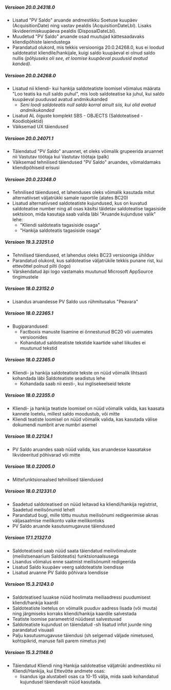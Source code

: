 ---
---
##### Versioon 20.0.24318.0
- Lisatud "PV Saldo" aruande andmestikku Soetuse kuupäev (AcquisitionDate) ning vastav pealdis (AcquisitionDateLbl). Lisaks likvideerimiskuupäeva pealdis (DisposalDateLbl).
- Muudetud "PV Saldo" aruande osad muutujad kättesaadavaks kliendipõhiste laiendustega
- Parandatud olukord, mis tekkis versiooniga 20.0.24268.0, kus ei loodud saldoteatist kliendile/hankijale, kuigi saldo kuupäeval ei olnud saldo nullis _(põhjuseks oli see, et loomise kuupäeval puudusid avatud kanded)_.  

##### Versioon 20.0.24268.0
- Lisatud nii kliendi- kui hankija saldoteatiste loomisel võimalus määrata "Loo teatis ka null saldo puhul", mis loob saldoteatise ka juhul, kui saldo kuupäeval puuduvad avatud andmikukanded
  - _Seni loodi saldoteatis null saldo korral ainult siis, kui olid avatud andmikukanded_
- Lisatud AL õiguste komplekt SBS - OBJECTS (Saldoteatised - Koodiobjektid)
- Väiksemad UX täiendused  

##### Versioon 20.0.24071.1
- Täiendatud "PV Saldo" aruannet, et oleks võimalik grupeerida aruannet nii Vastutav töötaja kui Vastutav töötaja (palk)
- Väiksemad tehnilised täiendused "PV Saldo" aruandes, võimaldamaks kliendipõhiseid erisusi  

##### Versioon 20.0.23348.0
- Tehnilised täiendused, et lahenduses oleks võimalik kasutada mitut alternatiivset väljatrükki samale  raportile (alates BC20)
- Lisatud alternatiivsed saldoteatiste kujundused, kus on kuvatud saldoteatise number ning all osas käsitsi täidetav saldoteatise tagasiside sektsioon, mida kasutaja saab valida läbi "Aruande kujunduse valik" lehe:
  - "Kliendi saldoteatis tagasiside osaga"
  - "Hankija saldoteatis tagasiside osaga"  

##### Versioon 19.3.23251.0
- Tehnilised täiendused, et lahendus oleks BC23 versiooniga ühilduv
- Parandatud olukord, kus saldoteatise väljatrükile tekkis punane rist, kui ettevõttel polnud pilti (logo)
- Värskendatud äpi logo vastamaks muutunud Microsoft AppSource tingimustele  

##### Versioon 18.0.23152.0
- Lisandus aruandesse PV Saldo uus rühmitusalus "Peavara"  

##### Versioon 18.0.22365.1
- Bugiparandused:
  - Factboxis manuste lisamine ei õnnestunud BC20 või uuemates versioonides
  - Kohandatud saldoteatiste tekstide kaartide vahel liikudes ei muutunud tekstid  

##### Versioon 18.0.22365.0
- Kliendi- ja hankija saldoteatiste tekste on nüüd võimalik lihtsasti kohandada läbi Saldoteatiste seadistus lehe
  - Kohandada saab nii eesti-, kui inglisekeelseid tekste  

##### Versioon 18.0.22355.0
- Kliendi- ja hankija teatiste loomisel on nüüd võimalik valida, kas kaasata kannete loetelu, millest saldo moodustub, või mitte
- Kliendi teatiste loomisel on nüüd võimalik valida, kas kasutada välise dokumendi numbrit arve numbri asemel  

##### Versioon 18.0.22124.1
- PV Saldo aruandes saab nüüd valida, kas aruandesse kaasatakse likvideeritud põhivarad või mitte

##### Versioon 18.0.22005.0
- Mittefunktsionaalsed tehnilised täiendused

##### Versioon 18.0.212331.0
- Saadetud saldoteatised on nüüd leitavad ka kliendi/hankija registrist, Saadetud meilisõnumid lehelt
- Parandatud bugi, mille tõttu muutus meilisõnumi redigeerimise aknas väljasaatmise meilikonto vaike meilikontoks
- PV Saldo aruande kasutusmugavuse täiendused

##### Versioon 17.1.21327.0
- Saldoteatiseid saab nüüd saata täiendatud meilivõimaluste (meilistsenaarium Saldoteatis) funktsionaalsusega
- Lisandus võimalus enne saatmist meilisõnumit redigeerida
- Lisatud Saldo kuupäev veerg saldoteatiste loendisse
- Lisatud aruanne PV Saldo põhivara loendisse

##### Versioon 15.3.21243.0
- Saldoteatised luuakse nüüd hoolimata meiliaadressi puudumisest kliendi/hankija kaardil
- Saldoteatiste loetelus on võimalik puuduv aadress lisada (või muuta) ning järgmiseks korraks kliendi/hankija kaardile salvestada
- Teatiste loomise parameetrid nüüdsest salvestuvad
- Saldoteatiste kujundust on täiendatud -sh lisatud infot juurde ning parandatud visuaali
- Palju kasutusmugavuse täiendusi (sh selgemad väljade nimetused, kohtspikrid, manuse faili parem nimetus jne)

##### Versioon 15.3.21148.0
- Täiendatud Kliendi ning Hankija saldoteatise väljatrüki andmestikku nii Kliendi/Hankija, kui Ettevõtte andmete osas:
  - lisandus iga alustabeli osas ca 10-15 välja, mida saab kohandatud kujundusel täiendavalt nüüd kasutada.
